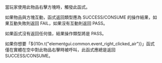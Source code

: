 當玩家使用此物品右擊方塊時，觸發此函式。

如果物品與方塊互動，函式返回類型應為 SUCCESS/CONSUME 的操作結果，如果互動失敗則返回 FAIL，如果沒有互動則返回 PASS。

如果函式沒有返回任何值，結果操作類型將是 PASS。

如果你想要「${l10n.t("elementgui.common.event_right_clicked_air")}」函式僅在實體在空中對此物品右擊時被呼叫，此函式應總是返回 SUCCESS/CONSUME。